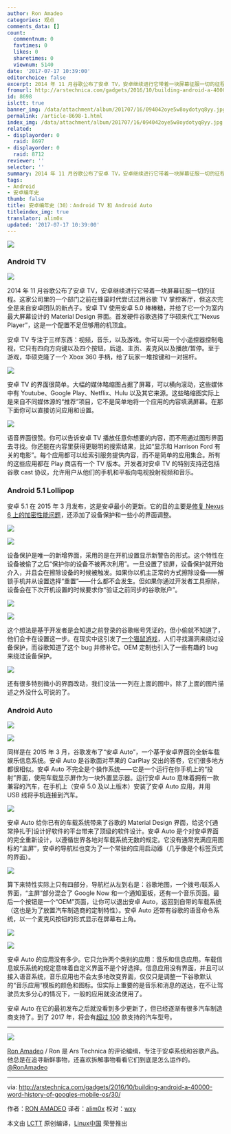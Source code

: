 ```yaml
---
author: Ron Amadeo
categories: 观点
comments_data: []
count:
  commentnum: 0
  favtimes: 0
  likes: 0
  sharetimes: 0
  viewnum: 5140
date: '2017-07-17 10:39:00'
editorchoice: false
excerpt: 2014 年 11 月谷歌公布了安卓 TV，安卓继续进行它带着一块屏幕征服一切的征程。在 2015 年 3 月，谷歌发布了“安卓 Auto”，一个基于安卓界面的全新车载娱乐信息系统。
fromurl: http://arstechnica.com/gadgets/2016/10/building-android-a-40000-word-history-of-googles-mobile-os/30/
id: 8698
islctt: true
banner_img: /data/attachment/album/201707/16/094042oye5w8oydotyq8yy.jpg
permalink: /article-8698-1.html
index_img: /data/attachment/album/201707/16/094042oye5w8oydotyq8yy.jpg.thumb.jpg
related:
- displayorder: 0
  raid: 8697
- displayorder: 0
  raid: 8712
reviewer: ''
selector: ''
summary: 2014 年 11 月谷歌公布了安卓 TV，安卓继续进行它带着一块屏幕征服一切的征程。在 2015 年 3 月，谷歌发布了“安卓 Auto”，一个基于安卓界面的全新车载娱乐信息系统。
tags:
- Android
- 安卓编年史
thumb: false
title: 安卓编年史（30）：Android TV 和 Android Auto
titleindex_img: true
translator: alim0x
updated: '2017-07-17 10:39:00'
---
```


![](/data/attachment/album/201707/16/094042oye5w8oydotyq8yy.jpg)


### Android TV


![](/data/attachment/album/201707/16/094839zo59n7y0m6i5av80.jpg)


2014 年 11 月谷歌公布了安卓 TV，安卓继续进行它带着一块屏幕征服一切的征程。这家公司里的一个部门之前在蜂巢时代尝试过用谷歌 TV 掌控客厅，但这次完全是来自安卓团队的新点子。安卓 TV 使用安卓 5.0 棒棒糖，并给了它一个为室内最大屏幕设计的 Material Design 界面。首发硬件谷歌选择了华硕来代工“Nexus Player”，这是一个配置不足但够用的机顶盒。


安卓 TV 专注于三样东西：视频，音乐，以及游戏。你可以用一个小遥控器控制电视，它只有四向方向键以及四个按钮，后退、主页、麦克风以及播放/暂停。至于游戏，华硕克隆了一个 Xbox 360 手柄，给了玩家一堆按键和一对摇杆。


![](/data/attachment/album/201707/16/094139cc8qahcphaf0vczq.jpg)


安卓 TV 的界面很简单。大幅的媒体略缩图占据了屏幕，可以横向滚动，这些媒体中有 Youtube、Google Play、Netflix、Hulu 以及其它来源。这些略缩图实际上是来自不同媒体源的“推荐”项目，它不是简单地将一个应用的内容填满屏幕。在那下面你可以直接访问应用和设置。


![](/data/attachment/album/201707/16/094219nudpmhqovddun0h6.jpg)


语音界面很赞。你可以告诉安卓 TV 播放任意你想要的内容，而不用通过图形界面去寻找。你还能在内容里获得更聪明的搜索结果，比如“显示和 Harrison Ford 有关的电影”。每个应用都可以给索引服务提供内容，而不是简单的应用集合。所有的这些应用都在 Play 商店有一个 TV 版本。开发者对安卓 TV 的特别支持还包括谷歌 cast 协议，允许用户从他们的手机和平板向电视投射视频和音乐。


### Android 5.1 Lollipop


安卓 5.1 在 2015 年 3 月发布，这是安卓最小的更新。它的目的主要是[修复 Nexus 6 上的加密性能问题](http://arstechnica.com/gadgets/2015/03/a-look-at-android-5-1-speed-security-tweaks/)，还添加了设备保护和一些小的界面调整。


![](/data/attachment/album/201707/16/094254gjd5mt1kkmj6zm5z.jpg)


![](/data/attachment/album/201707/16/094325crp8414rrk7z7r2m.jpg)


设备保护是唯一的新增界面，采用的是在开机设置显示新警告的形式。这个特性在设备被偷了之后“保护你的设备不被再次利用”。一旦设置了锁屏，设备保护就开始介入，并且会在擦除设备的时候被触发。如果你以机主正常的方式擦除设备——解锁手机并从设置选择“重置”——什么都不会发生。但如果你通过开发者工具擦除，设备会在下次开机设置的时候要求你“验证之前同步的谷歌账户”。


![](/data/attachment/album/201707/16/094424oss8gzseksdfcgvg.jpg)


![](/data/attachment/album/201707/16/094505o9k9jkj2ueqwj529.jpg)


这个想法是基于开发者是会知道之前登录的谷歌帐号凭证的，但小偷就不知道了，他们会卡在设置这一步。在现实中这引发了[一个猫鼠游戏](http://www.androidpolice.com/2016/08/11/rootjunky-discovers-frp-bypass-method-newer-samsung-phones/)，人们寻找漏洞来绕过设备保护，而谷歌知道了这个 bug 并修补它。OEM 定制也引入了一些有趣的 bug 来绕过设备保护。


![](/data/attachment/album/201707/16/094840pofnzooiecz9ojco.jpg)


还有很多特别微小的界面改动，我们没法一一列在上面的图中。除了上面的图片描述之外没什么可说的了。


### Android Auto


![](/data/attachment/album/201707/16/094840hah35sffmsfs7ksh.jpg)


![](/data/attachment/album/201707/16/094840a7zvbrssbaavsrag.jpg)


同样是在 2015 年 3 月，谷歌发布了“安卓 Auto”，一个基于安卓界面的全新车载娱乐信息系统。安卓 Auto 是谷歌面对苹果的 CarPlay 交出的答卷，它们很多地方都很相似。安卓 Auto 不完全是个操作系统——它是一个运行在你手机上的“投射”界面，使用车载显示屏作为一块外置显示器。运行安卓 Auto 意味着拥有一款兼容的汽车，在手机上（安卓 5.0 及以上版本）安装了安卓 Auto 应用，并用 USB 线将手机连接到汽车。


![](/data/attachment/album/201707/16/094841bcywnawrb18p8r8q.png)


安卓 Auto 给你已有的车载系统带来了谷歌的 Material Design 界面，给这个[通常挣扎于]设计好软件的平台带来了顶级的软件设计。安卓 Auto 是个对安卓界面的完全重新设计，以遵循世界各地对车载系统无数的规定。它没有通常充满应用图标的“主屏”，安卓的导航栏也变为了一个常驻的应用启动器（几乎像是个标签页式的界面）。


![](/data/attachment/album/201707/16/094841uzpkatta00mgp830.png)


算下来特性实际上只有四部分，导航栏从左到右是：谷歌地图，一个拨号/联系人界面，“主屏”部分混合了 Google Now 和一个通知面板，还有一个音乐页面。最后一个按钮是一个“OEM”页面，让你可以退出安卓 Auto，返回到自带的车载系统（这也是为了放置汽车制造商的定制特性）。安卓 Auto 还带有谷歌的语音命令系统，以一个麦克风按钮的形式显示在屏幕右上角。


![](/data/attachment/album/201707/16/094842ak4c9kh31144wonn.png)


![](/data/attachment/album/201707/16/094842p74772doyz62xed3.png)


安卓 Auto 的应用没有多少。它只允许两个类别的应用：音乐和信息应用。车载信息娱乐系统的规定意味着自定义界面不是个好选择。信息应用没有界面，并且可以接入语音系统，音乐应用也不会太多地改变界面，仅仅只是调整一下谷歌默认的“音乐应用”模板的颜色和图标。但实际上重要的是音乐和消息的送达，在不让驾驶员太多分心的情况下，一般的应用就没法使用了。


安卓 Auto 在它的最初发布之后就没看到多少更新了，但已经逐渐有很多汽车制造商支持了。到了 2017 年，将会有[超过 100](http://www.usatoday.com/story/money/cars/2016/10/11/android-auto-comes-more-than-100-car-models-2017/91884366/) 款支持的汽车型号。




---


![](/data/attachment/album/201706/24/162535j8ke2nu4ccvw44g9.jpg)


[Ron Amadeo](http://arstechnica.com/author/ronamadeo) / Ron 是 Ars Technica 的评论编缉，专注于安卓系统和谷歌产品。他总是在追寻新鲜事物，还喜欢拆解事物看看它们到底是怎么运作的。[@RonAmadeo](https://twitter.com/RonAmadeo)




---


via: <http://arstechnica.com/gadgets/2016/10/building-android-a-40000-word-history-of-googles-mobile-os/30/>


作者：[RON AMADEO](http://arstechnica.com/author/ronamadeo/) 译者：[alim0x](https://github.com/alim0x) 校对：[wxy](https://github.com/wxy)


本文由 [LCTT](https://github.com/LCTT/TranslateProject) 原创编译，[Linux中国](https://linux.cn/) 荣誉推出